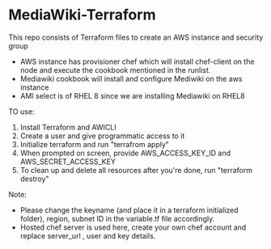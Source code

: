 
# MediaWiki-Terraform

This repo consists of Terraform files to create an AWS instance and security group

- AWS instance has provisioner chef which will install chef-client on the node and execute the cookbook mentioned in the runlist.
- Mediawiki cookbook will install and configure Mediwiki on the aws instance
- AMI select is of RHEL 8 since we are installing Mediawiki on RHEL8

TO use:
1. Install Terraform and AWICLI
2. Create a user and give programmatic access to it
3. Initialize terraform and run "terrafrom apply"
4. When prompted on screen, provide AWS_ACCESS_KEY_ID and AWS_SECRET_ACCESS_KEY
5. To clean up and delete all resources after you're done, run "terraform destroy"

Note:
- Please change the keyname (and place it in a terraform initialized folder), region, subnet ID in the variable.tf file accordingly.
- Hosted chef server is used here, create your own chef account and replace server_url , user and key details.
